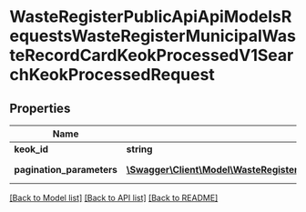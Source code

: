 # WasteRegisterPublicApiApiModelsRequestsWasteRegisterMunicipalWasteRecordCardKeokProcessedV1SearchKeokProcessedRequest

## Properties
Name | Type | Description | Notes
------------ | ------------- | ------------- | -------------
**keok_id** | **string** |  | [optional] 
**pagination_parameters** | [**\Swagger\Client\Model\WasteRegisterPublicApiApiModelsCollectionsPaginationParameters**](WasteRegisterPublicApiApiModelsCollectionsPaginationParameters.md) | Parametry paginacji | [optional] 

[[Back to Model list]](../README.md#documentation-for-models) [[Back to API list]](../README.md#documentation-for-api-endpoints) [[Back to README]](../README.md)


